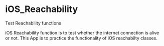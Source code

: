# iOS_Reachability
Test Reachability functions

iOS Reachability function is to test whether the internet connection is alive or not. This App is to practice the functionality of iOS reachabilty classes.
